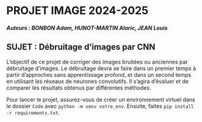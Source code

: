 # PROJET IMAGE 2024-2025

#### *Auteurs : BONBON Adam, HUNOT-MARTIN Alaric, JEAN Louis*

## SUJET : Débruitage d’images par CNN

L’objectif de ce projet de corriger des images bruitées ou anciennes par débruitage d’images.
Le débruitage devra se faire dans un premier temps à partir d’approches sans apprentissage profond, et
dans un second temps en utilisant les réseaux de neurones convolutifs. Il s’agira d’évaluer et de comparer
les résultats obtenus par différentes méthodes.

Pour lancer le projet, assurez-vous de créer un environnement virtuel dans le dossier `Code` avec `python -m venv votre_env`. Ensuite, faites `pip install -r requirements.txt`.
